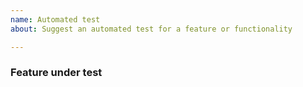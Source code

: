 ```yaml
---
name: Automated test
about: Suggest an automated test for a feature or functionality

---
```


### Feature under test
<!-- Describe which functionality we should automate the test -->